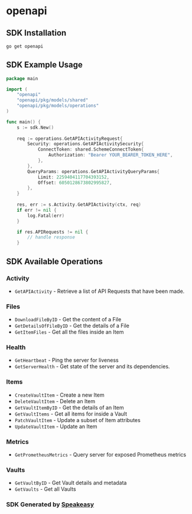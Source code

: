 # openapi

<!-- Start SDK Installation -->
## SDK Installation

```bash
go get openapi
```
<!-- End SDK Installation -->

## SDK Example Usage
<!-- Start SDK Example Usage -->
```go
package main

import (
    "openapi"
    "openapi/pkg/models/shared"
    "openapi/pkg/models/operations"
)

func main() {
    s := sdk.New()
    
    req := operations.GetAPIActivityRequest{
        Security: operations.GetAPIActivitySecurity{
            ConnectToken: shared.SchemeConnectToken{
                Authorization: "Bearer YOUR_BEARER_TOKEN_HERE",
            },
        },
        QueryParams: operations.GetAPIActivityQueryParams{
            Limit: 2259404117704393152,
            Offset: 6050128673802995827,
        },
    }
    
    res, err := s.Activity.GetAPIActivity(ctx, req)
    if err != nil {
        log.Fatal(err)
    }

    if res.APIRequests != nil {
        // handle response
    }
```
<!-- End SDK Example Usage -->

<!-- Start SDK Available Operations -->
## SDK Available Operations

### Activity

* `GetAPIActivity` - Retrieve a list of API Requests that have been made.

### Files

* `DownloadFileByID` - Get the content of a File
* `GetDetailsOfFileByID` - Get the details of a File
* `GetItemFiles` - Get all the files inside an Item

### Health

* `GetHeartbeat` - Ping the server for liveness
* `GetServerHealth` - Get state of the server and its dependencies.

### Items

* `CreateVaultItem` - Create a new Item
* `DeleteVaultItem` - Delete an Item
* `GetVaultItemByID` - Get the details of an Item
* `GetVaultItems` - Get all items for inside a Vault
* `PatchVaultItem` - Update a subset of Item attributes
* `UpdateVaultItem` - Update an Item

### Metrics

* `GetPrometheusMetrics` - Query server for exposed Prometheus metrics

### Vaults

* `GetVaultByID` - Get Vault details and metadata
* `GetVaults` - Get all Vaults

<!-- End SDK Available Operations -->

### SDK Generated by [Speakeasy](https://docs.speakeasyapi.dev/docs/using-speakeasy/client-sdks)
